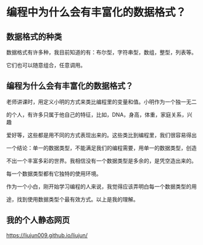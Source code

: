 # 编程中为什么会有丰富化的数据格式？
                  
## 数据格式的种类
数据格式有许多种，我目前知道的有：布尔型，字符串型，数组，整型，列表等。

它们也可以随意组合，任意调用。

## 编程为什么会有丰富化的数据格式？

老师讲课时，用定义小明的方式来类比编程里的变量和值。小明作为一个独一无二

的个人，有许多只属于他自己的特征，比如，DNA，身高，体重，家庭关系，兴趣

爱好等，这些都是用不同的方式表现出来的。这些类比到编程里，我们很容易得出

一个结论：单一的数据类型，不能满足我们的编程需要，用单一的数据类型，创造

不出一个丰富多彩的世界。我相信没有一个数据类型是多余的，是凭空造出来的。

每一个数据类型都有它独特的使用环境。
   
作为一个小白，刚开始学习编程的人来说，我觉得应该弄明白每一个数据类型的用

途，找到使用数据类型个最有效方式。以上是我的理解。

## 我的个人静态网页

https://liujun009.github.io/liujun/